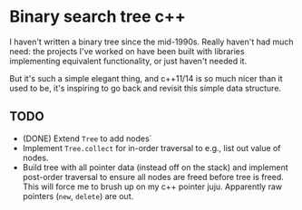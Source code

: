 # Binary search tree c++

I haven't written a binary tree since the mid-1990s. Really haven't had
much need: the projects I've worked on have been built with libraries
implementing equivalent functionality, or just haven't needed it.

But it's such a simple elegant thing, and c++11/14 is so much nicer than
it used to be, it's inspiring to go back and revisit this simple data
structure.

## TODO

* (DONE) Extend `Tree` to add nodes`
* Implement `Tree.collect` for in-order traversal to e.g., list out
  value of nodes.
* Build tree with all pointer data (instead off on the stack) and
  implement post-order traversal to ensure all nodes are freed before
  tree is freed. This will force me to brush up on my c++ pointer juju.
  Apparently raw pointers (`new`, `delete`) are out.
